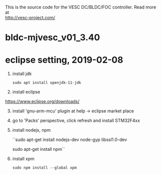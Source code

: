 This is the source code for the VESC DC/BLDC/FOC controller. Read more at  
http://vesc-project.com/
# bldc-mjvesc_v01_3.40

# eclipse setting, 2019-02-08
1. install jdk

    ``sudo apt install openjdk-11-jdk``

2. install eclipse

https://www.eclipse.org/downloads/

3. install 'gnu-arm-mcu' plugin at help -> eclipse market place

4. go to 'Packs' perspective, click refresh and install STM32F4xx

5. install nodejs, npm

    ``sudo apt-get install nodejs-dev node-gyp libssl1.0-dev
    
    sudo apt-get install npm``

6. install xpm

    ``sudo npm install --global xpm``

